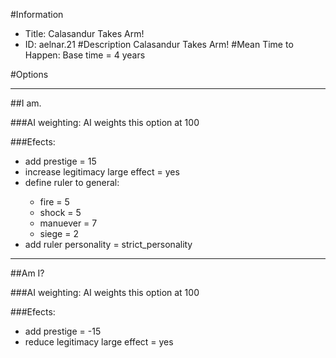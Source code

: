 #Information
 - Title: Calasandur Takes Arm!
 - ID: aelnar.21
#Description
Calasandur Takes Arm!
#Mean Time to Happen:
Base time = 4 years

#Options

___
##I am.

###AI weighting:
AI weights this option at 100


###Efects:<ul><li>add prestige = 15</li><li>increase legitimacy large effect = yes</li><li>define ruler to general:</li><ul><li>fire = 5</li><li>shock = 5</li><li>manuever = 7</li><li>siege = 2</li></ul><li>add ruler personality = strict_personality</li></ul>

___
##Am I?

###AI weighting:
AI weights this option at 100


###Efects:<ul><li>add prestige = -15</li><li>reduce legitimacy large effect = yes</li></ul>
